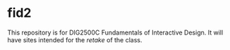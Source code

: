 # fid2
This repository is for DIG2500C Fundamentals of Interactive Design.
It will have sites intended for the <i>retake</i> of the class.
